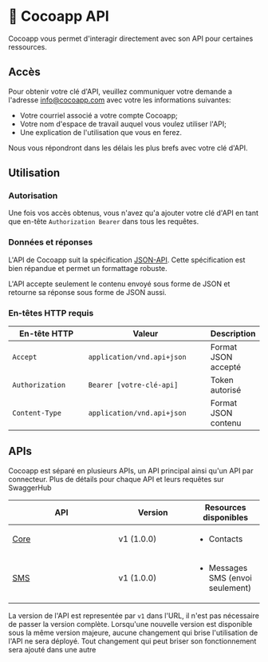 # 🥥 Cocoapp API

Cocoapp vous permet d'interagir directement avec son API pour certaines ressources.

## Accès

Pour obtenir votre clé d'API, veuillez communiquer votre demande a l'adresse [info@cocoapp.com](mailto:info@cocoapp.com) avec votre les informations suivantes:

* Votre courriel associé a votre compte Cocoapp;
* Votre nom d'espace de travail auquel vous voulez utiliser l'API;
* Une explication de l'utilisation que vous en ferez.

Nous vous répondront dans les délais les plus brefs avec votre clé d'API.

## Utilisation

### Autorisation

Une fois vos accès obtenus, vous n'avez qu'a ajouter votre clé d'API en tant que en-tête `Authorization Bearer` dans tous les requêtes.

### Données et réponses

L'API de Cocoapp suit la spécification [JSON-API](https://jsonapi.org/). Cette spécification est bien répandue et permet un formattage robuste.

L'API accepte seulement le contenu envoyé sous forme de JSON et retourne sa réponse sous forme de JSON aussi.

### En-têtes HTTP requis

<table><thead><tr><th width="207">En-tête HTTP</th><th width="306">Valeur</th><th>Description</th></tr></thead><tbody><tr><td><code>Accept</code></td><td><code>application/vnd.api+json</code></td><td>Format JSON accepté</td></tr><tr><td><code>Authorization</code></td><td><code>Bearer [votre-clé-api]</code></td><td>Token autorisé</td></tr><tr><td><code>Content-Type</code></td><td><code>application/vnd.api+json</code></td><td>Format JSON contenu</td></tr></tbody></table>

## APIs

Cocoapp est séparé en plusieurs APIs, un API principal ainsi qu'un API par connecteur. Plus de détails pour chaque API et leurs requêtes sur SwaggerHub

<table><thead><tr><th width="197">API</th><th width="138">Version</th><th>Resources disponibles</th></tr></thead><tbody><tr><td><a href="https://app.swaggerhub.com/apis/Appwapp/Cocoapp/v1.0.0#/">Core</a></td><td>v1 (1.0.0)</td><td><ul><li>Contacts</li></ul></td></tr><tr><td><a href="https://app.swaggerhub.com/apis-docs/Appwapp/Cocoapp-SMS/1.0.0">SMS</a></td><td>v1 (1.0.0)</td><td><ul><li>Messages SMS (envoi seulement)</li></ul></td></tr></tbody></table>

La version de l'API est representée par `v1` dans l'URL, il n'est pas nécessaire de passer la version complète. Lorsqu'une nouvelle version est disponible sous la même version majeure, aucune changement qui brise l'utilisation de l'API ne sera déployé. Tout changement qui peut briser son fonctionnement sera ajouté dans une autre
